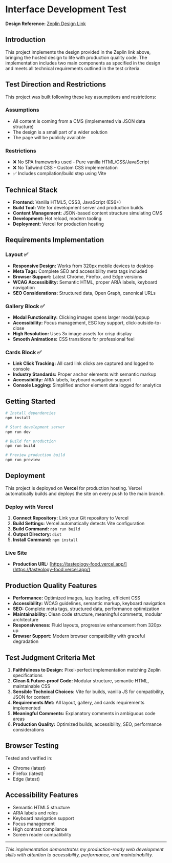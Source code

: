 # Interface Development Test

**Design Reference:** [Zeplin Design Link](https://zpl.io/JQOEee6)

## Introduction

This project implements the design provided in the Zeplin link above, bringing the hosted design to life with production quality code. The implementation includes two main components as specified in the design and meets all technical requirements outlined in the test criteria.

## Test Direction and Restrictions

This project was built following these key assumptions and restrictions:

### Assumptions
- All content is coming from a CMS (implemented via JSON data structure)
- The design is a small part of a wider solution
- The page will be publicly available

### Restrictions
- ❌ No SPA frameworks used - Pure vanilla HTML/CSS/JavaScript
- ❌ No Tailwind CSS - Custom CSS implementation
- ✅ Includes compilation/build step using Vite

## Technical Stack

- **Frontend:** Vanilla HTML5, CSS3, JavaScript (ES6+)
- **Build Tool:** Vite for development server and production builds
- **Content Management:** JSON-based content structure simulating CMS
- **Development:** Hot reload, modern tooling
- **Deployment:** Vercel for production hosting

## Requirements Implementation

### Layout ✅
- **Responsive Design:** Works from 320px mobile devices to desktop
- **Meta Tags:** Complete SEO and accessibility meta tags included
- **Browser Support:** Latest Chrome, Firefox, and Edge versions
- **WCAG Accessibility:** Semantic HTML, proper ARIA labels, keyboard navigation
- **SEO Considerations:** Structured data, Open Graph, canonical URLs

### Gallery Block ✅
- **Modal Functionality:** Clicking images opens larger modal/popup
- **Accessibility:** Focus management, ESC key support, click-outside-to-close
- **High Resolution:** Uses 3x image assets for crisp display
- **Smooth Animations:** CSS transitions for professional feel

### Cards Block ✅
- **Link Click Tracking:** All card link clicks are captured and logged to console
- **Industry Standards:** Proper anchor elements with semantic markup
- **Accessibility:** ARIA labels, keyboard navigation support
- **Console Logging:** Simplified anchor element data logged for analytics

## Getting Started

```bash
# Install dependencies
npm install

# Start development server
npm run dev

# Build for production
npm run build

# Preview production build
npm run preview
```

## Deployment

This project is deployed on **Vercel** for production hosting. Vercel automatically builds and deploys the site on every push to the main branch.

### Deploy with Vercel

1. **Connect Repository:** Link your Git repository to Vercel
2. **Build Settings:** Vercel automatically detects Vite configuration
3. **Build Command:** `npm run build`
4. **Output Directory:** `dist`
5. **Install Command:** `npm install`

### Live Site
- **Production URL:** [https://tasteology-food.vercel.app/](https://tasteology-food.vercel.app/)


## Production Quality Features

- **Performance:** Optimized images, lazy loading, efficient CSS
- **Accessibility:** WCAG guidelines, semantic markup, keyboard navigation
- **SEO:** Complete meta tags, structured data, performance optimization
- **Maintainability:** Clean code structure, meaningful comments, modular architecture
- **Responsiveness:** Fluid layouts, progressive enhancement from 320px up
- **Browser Support:** Modern browser compatibility with graceful degradation

## Test Judgment Criteria Met

1. **Faithfulness to Design:** Pixel-perfect implementation matching Zeplin specifications
2. **Clean & Future-proof Code:** Modular structure, semantic HTML, maintainable CSS
3. **Sensible Technical Choices:** Vite for builds, vanilla JS for compatibility, JSON for content
4. **Requirements Met:** All layout, gallery, and cards requirements implemented
5. **Meaningful Comments:** Explanatory comments in ambiguous code areas
6. **Production Quality:** Optimized builds, accessibility, SEO, performance considerations

## Browser Testing

Tested and verified in:
- Chrome (latest)
- Firefox (latest)
- Edge (latest)

## Accessibility Features

- Semantic HTML5 structure
- ARIA labels and roles
- Keyboard navigation support
- Focus management
- High contrast compliance
- Screen reader compatibility

---

*This implementation demonstrates my production-ready web development skills with attention to accessibility, performance, and maintainability.*
